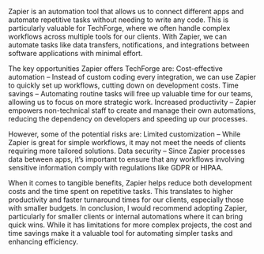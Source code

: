 Zapier is an automation tool that allows us to connect different apps and automate repetitive tasks without needing to write any code. This is particularly valuable for TechForge, where we often handle complex workflows across multiple tools for our clients. With Zapier, we can automate tasks like data transfers, notifications, and integrations between software applications with minimal effort.

The key opportunities Zapier offers TechForge are:
Cost-effective automation – Instead of custom coding every integration, we can use Zapier to quickly set up workflows, cutting down on development costs.
Time savings – Automating routine tasks will free up valuable time for our teams, allowing us to focus on more strategic work.
Increased productivity – Zapier empowers non-technical staff to create and manage their own automations, reducing the dependency on developers and speeding up our processes.


However, some of the  potential risks are:
Limited customization – While Zapier is great for simple workflows, it may not meet the needs of clients requiring more tailored solutions.
Data security – Since Zapier processes data between apps, it’s important to ensure that any workflows involving sensitive information comply with regulations like GDPR or HIPAA.


When it comes to tangible benefits, Zapier helps reduce both development costs and the time spent on repetitive tasks. This translates to higher productivity and faster turnaround times for our clients, especially those with smaller budgets.
In conclusion, I would recommend adopting Zapier, particularly for smaller clients or internal automations where it can bring quick wins. While it has limitations for more complex projects, the cost and time savings make it a valuable tool for automating simpler tasks and enhancing efficiency.

